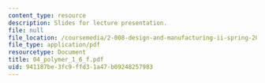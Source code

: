 ```yaml
---
content_type: resource
description: Slides for lecture presentation.
file: null
file_location: /coursemedia/2-008-design-and-manufacturing-ii-spring-2004/941187be3fc9ffd31a47b09248257983_04_polymer_1_6_f.pdf
file_type: application/pdf
resourcetype: Document
title: 04_polymer_1_6_f.pdf
uid: 941187be-3fc9-ffd3-1a47-b09248257983
---
```

